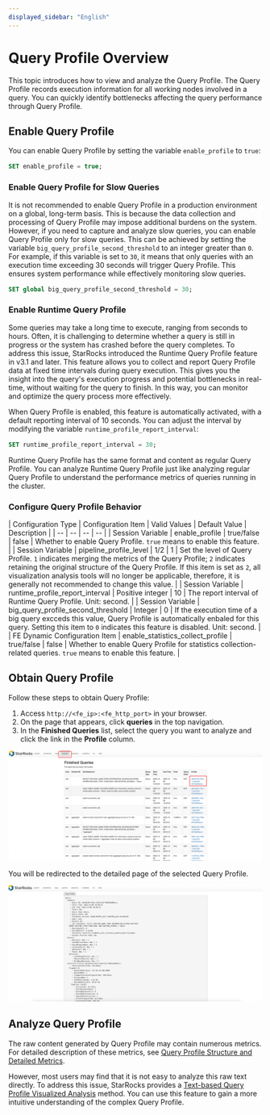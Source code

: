 ```yaml
---
displayed_sidebar: "English"
---
```


# Query Profile Overview

This topic introduces how to view and analyze the Query Profile. The Query Profile records execution information for all working nodes involved in a query. You can quickly identify bottlenecks affecting the query performance through Query Profile.

## Enable Query Profile

You can enable Query Profile by setting the variable `enable_profile` to `true`:

```SQL
SET enable_profile = true;
```

### Enable Query Profile for Slow Queries

It is not recommended to enable Query Profile in a production environment on a global, long-term basis. This is because the data collection and processing of Query Profile may impose additional burdens on the system. However, if you need to capture and analyze slow queries, you can enable Query Profile only for slow queries. This can be achieved by setting the variable `big_query_profile_second_threshold` to an integer greater than `0`. For example, if this variable is set to `30`, it means that only queries with an execution time exceeding 30 seconds will trigger Query Profile. This ensures system performance while effectively monitoring slow queries.

```SQL
SET global big_query_profile_second_threshold = 30;
```

### Enable Runtime Query Profile

Some queries may take a long time to execute, ranging from seconds to hours. Often, it is challenging to determine whether a query is still in progress or the system has crashed before the query completes. To address this issue, StarRocks introduced the Runtime Query Profile feature in v3.1 and later. This feature allows you to collect and report Query Profile data at fixed time intervals during query execution. This gives you the insight into the query's execution progress and potential bottlenecks in real-time, without waiting for the query to finish. In this way, you can monitor and optimize the query process more effectively.

When Query Profile is enabled, this feature is automatically activated, with a default reporting interval of 10 seconds. You can adjust the interval by modifying the variable `runtime_profile_report_interval`:

```SQL
SET runtime_profile_report_interval = 30;
```

Runtime Query Profile has the same format and content as regular Query Profile. You can analyze Runtime Query Profile just like analyzing regular Query Profile to understand the performance metrics of queries running in the cluster.

### Configure Query Profile Behavior

| Configuration Type | Configuration Item | Valid Values | Default Value | Description |
| -- | -- | -- | -- |
| Session Variable | enable_profile | true/false | false | Whether to enable Query Profile. `true` means to enable this feature. |
| Session Variable | pipeline_profile_level | 1/2 | 1 | Set the level of Query Profile. `1` indicates merging the metrics of the Query Profile; `2` indicates retaining the original structure of the Query Profile. If this item is set as `2`, all visualization analysis tools will no longer be applicable, therefore, it is generally not recommended to change this value. |
| Session Variable | runtime_profile_report_interval | Positive integer | 10 | The report interval of Runtime Query Profile. Unit: second. |
| Session Variable | big_query_profile_second_threshold | Integer | 0 | If the execution time of a big query excceds this value, Query Profile is automatically enbaled for this query. Setting this item to `0` indicates this feature is disabled. Unit: second. |
| FE Dynamic Configuration Item | enable_statistics_collect_profile | true/false | false | Whether to enable Query Profile for statistics collection-related queries. `true` means to enable this feature. |

## Obtain Query Profile

Follow these steps to obtain Query Profile:

1. Access `http://<fe_ip>:<fe_http_port>` in your browser.
2. On the page that appears, click **queries** in the top navigation.
3. In the **Finished Queries** list, select the query you want to analyze and click the link in the **Profile** column.

![img](../assets/profile-1.png)

You will be redirected to the detailed page of the selected Query Profile.

![img](../assets/profile-2.png)

## Analyze Query Profile

The raw content generated by Query Profile may contain numerous metrics. For detailed description of these metrics, see [Query Profile Structure and Detailed Metrics](./query_profile_details.md).

However, most users may find that it is not easy to analyze this raw text directly. To address this issue, StarRocks provides a [Text-based Query Profile Visualized Analysis](./query_profile_text_based_analysis.md) method. You can use this feature to gain a more intuitive understanding of the complex Query Profile.
